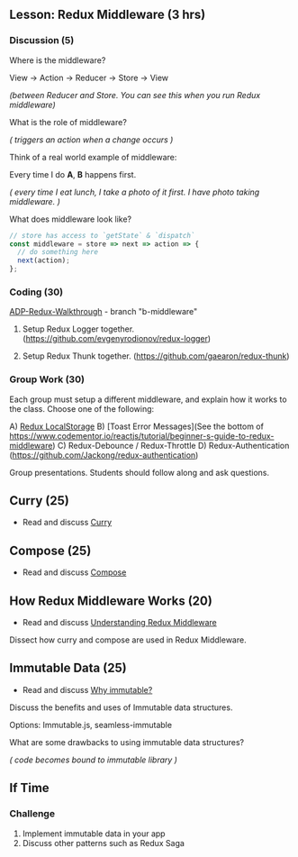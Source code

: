 ## Lesson: Redux Middleware (3 hrs)

### Discussion (5)

Where is the middleware?

View -> Action -> Reducer -> Store -> View

*(between Reducer and Store. You can see this when you run Redux middleware)*


What is the role of middleware?

*( triggers an action when a change occurs )*

Think of a real world example of middleware:

Every time I do **A**, **B** happens first.

*( every time I eat lunch, I take a photo of it first. I have photo taking middleware. )*

What does middleware look like?

```js
// store has access to `getState` & `dispatch`
const middleware = store => next => action => {
  // do something here
  next(action);
};
```


### Coding (30)

[ADP-Redux-Walkthrough](https://github.com/redacademy/adp-redux-walkthrough) - branch "b-middleware"

1. Setup Redux Logger together. (https://github.com/evgenyrodionov/redux-logger)

2. Setup Redux Thunk together.
(https://github.com/gaearon/redux-thunk)


### Group Work (30)

Each group must setup a different middleware, and explain how it works to the class. Choose one of the following:

  A) [Redux LocalStorage](https://github.com/elgerlambert/redux-localstorage)
  B) [Toast Error Messages](See the bottom of https://www.codementor.io/reactjs/tutorial/beginner-s-guide-to-redux-middleware)
  C) Redux-Debounce / Redux-Throttle
  D) Redux-Authentication (https://github.com/Jackong/redux-authentication)

Group presentations. Students should follow along and ask questions.


## Curry (25)

- Read and discuss [Curry](https://github.com/MostlyAdequate/mostly-adequate-guide/blob/master/ch4.md)

## Compose (25)

- Read and discuss [Compose](https://github.com/MostlyAdequate/mostly-adequate-guide/blob/master/ch5.md)

## How Redux Middleware Works (20)

- Read and discuss [Understanding Redux Middleware](https://medium.com/@meagle/understanding-87566abcfb7a#.5hyd3zale)

Dissect how curry and compose are used in Redux Middleware.

## Immutable Data (25)

- Read and discuss [Why immutable?](https://auth0.com/blog/2016/03/23/intro-to-immutable-js/)

Discuss the benefits and uses of Immutable data structures.

Options: Immutable.js, seamless-immutable

What are some drawbacks to using immutable data structures?

*( code becomes bound to immutable library )*

## If Time

### Challenge

1. Implement immutable data in your app
2. Discuss other patterns such as Redux Saga
